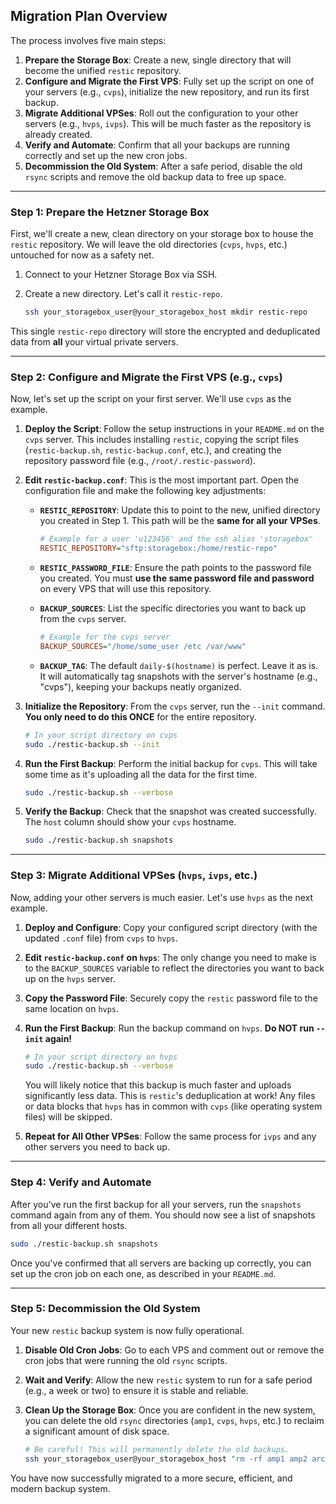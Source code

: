 ## Migration Plan Overview

The process involves five main steps:

1.  **Prepare the Storage Box**: Create a new, single directory that will become the unified `restic` repository.
2.  **Configure and Migrate the First VPS**: Fully set up the script on one of your servers (e.g., `cvps`), initialize the new repository, and run its first backup.
3.  **Migrate Additional VPSes**: Roll out the configuration to your other servers (e.g., `hvps`, `ivps`). This will be much faster as the repository is already created.
4.  **Verify and Automate**: Confirm that all your backups are running correctly and set up the new cron jobs.
5.  **Decommission the Old System**: After a safe period, disable the old `rsync` scripts and remove the old backup data to free up space.

-----

### Step 1: Prepare the Hetzner Storage Box

First, we'll create a new, clean directory on your storage box to house the `restic` repository. We will leave the old directories (`cvps`, `hvps`, etc.) untouched for now as a safety net.

1.  Connect to your Hetzner Storage Box via SSH.

2.  Create a new directory. Let's call it `restic-repo`.

    ```sh
    ssh your_storagebox_user@your_storagebox_host mkdir restic-repo
    ```

This single `restic-repo` directory will store the encrypted and deduplicated data from **all** your virtual private servers.

-----

### Step 2: Configure and Migrate the First VPS (e.g., `cvps`)

Now, let's set up the script on your first server. We'll use `cvps` as the example.

1.  **Deploy the Script**: Follow the setup instructions in your `README.md` on the `cvps` server. This includes installing `restic`, copying the script files (`restic-backup.sh`, `restic-backup.conf`, etc.), and creating the repository password file (e.g., `/root/.restic-password`).

2.  **Edit `restic-backup.conf`**: This is the most important part. Open the configuration file and make the following key adjustments:

      * **`RESTIC_REPOSITORY`**: Update this to point to the new, unified directory you created in Step 1. This path will be the **same for all your VPSes**.

        ```ini
        # Example for a user 'u123456' and the ssh alias 'storagebox'
        RESTIC_REPOSITORY="sftp:storagebox:/home/restic-repo"
        ```

      * **`RESTIC_PASSWORD_FILE`**: Ensure the path points to the password file you created. You must **use the same password file and password** on every VPS that will use this repository.

      * **`BACKUP_SOURCES`**: List the specific directories you want to back up from the `cvps` server.

        ```ini
        # Example for the cvps server
        BACKUP_SOURCES="/home/some_user /etc /var/www"
        ```

      * **`BACKUP_TAG`**: The default `daily-$(hostname)` is perfect. Leave it as is. It will automatically tag snapshots with the server's hostname (e.g., "cvps"), keeping your backups neatly organized.

3.  **Initialize the Repository**: From the `cvps` server, run the `--init` command. **You only need to do this ONCE** for the entire repository.

    ```sh
    # In your script directory on cvps
    sudo ./restic-backup.sh --init
    ```

4.  **Run the First Backup**: Perform the initial backup for `cvps`. This will take some time as it's uploading all the data for the first time.

    ```sh
    sudo ./restic-backup.sh --verbose
    ```

5.  **Verify the Backup**: Check that the snapshot was created successfully. The `host` column should show your `cvps` hostname.

    ```sh
    sudo ./restic-backup.sh snapshots
    ```

-----

### Step 3: Migrate Additional VPSes (`hvps`, `ivps`, etc.)

Now, adding your other servers is much easier. Let's use `hvps` as the next example.

1.  **Deploy and Configure**: Copy your configured script directory (with the updated `.conf` file) from `cvps` to `hvps`.

2.  **Edit `restic-backup.conf` on `hvps`**: The only change you need to make is to the `BACKUP_SOURCES` variable to reflect the directories you want to back up on the `hvps` server.

3.  **Copy the Password File**: Securely copy the `restic` password file to the same location on `hvps`.

4.  **Run the First Backup**: Run the backup command on `hvps`. **Do NOT run `--init` again\!**

    ```sh
    # In your script directory on hvps
    sudo ./restic-backup.sh --verbose
    ```

    You will likely notice that this backup is much faster and uploads significantly less data. This is `restic`'s deduplication at work\! Any files or data blocks that `hvps` has in common with `cvps` (like operating system files) will be skipped.

5.  **Repeat for All Other VPSes**: Follow the same process for `ivps` and any other servers you need to back up.

-----

### Step 4: Verify and Automate

After you've run the first backup for all your servers, run the `snapshots` command again from any of them. You should now see a list of snapshots from all your different hosts.

```sh
sudo ./restic-backup.sh snapshots
```

Once you've confirmed that all servers are backing up correctly, you can set up the cron job on each one, as described in your `README.md`.

-----

### Step 5: Decommission the Old System

Your new `restic` backup system is now fully operational.

1.  **Disable Old Cron Jobs**: Go to each VPS and comment out or remove the cron jobs that were running the old `rsync` scripts.

2.  **Wait and Verify**: Allow the new `restic` system to run for a safe period (e.g., a week or two) to ensure it is stable and reliable.

3.  **Clean Up the Storage Box**: Once you are confident in the new system, you can delete the old `rsync` directories (`amp1`, `cvps`, `hvps`, etc.) to reclaim a significant amount of disk space.

    ```sh
    # Be careful! This will permanently delete the old backups.
    ssh your_storagebox_user@your_storagebox_host "rm -rf amp1 amp2 archives avps bavps ccvps cvps dvps fvps g2vps gcvps gvps hvps"
    ```

You have now successfully migrated to a more secure, efficient, and modern backup system.
